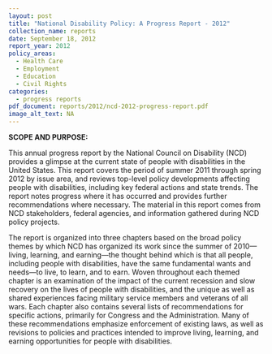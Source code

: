 ```yaml
---
layout: post
title: "National Disability Policy: A Progress Report - 2012"
collection_name: reports
date: September 18, 2012
report_year: 2012
policy_areas:
  - Health Care
  - Employment
  - Education
  - Civil Rights
categories:
  - progress reports
pdf_document: reports/2012/ncd-2012-progress-report.pdf
image_alt_text: NA
---
```

**S﻿COPE AND PURPOSE:**

This annual progress report by the National Council on Disability (NCD) provides a glimpse at the current state of people with disabilities in the United States. This report covers the period of summer 2011 through spring 2012 by issue area, and reviews top-level policy developments affecting people with disabilities, including key federal actions and state trends. The report notes progress where it has occurred and provides further recommendations where necessary. The material in this report comes from NCD stakeholders, federal agencies, and information gathered during NCD policy projects.

The report is organized into three chapters based on the broad policy themes by which NCD has organized its work since the summer of 2010—living, learning, and earning—the thought behind which is that all people, including people with disabilities, have the same fundamental wants and needs—to live, to learn, and to earn. Woven throughout each themed chapter is an examination of the impact of the current recession and slow recovery on the lives of people with disabilities, and the unique as well as shared experiences facing military service members and veterans of all wars. Each chapter also contains several lists of recommendations for specific actions, primarily for Congress and the Administration. Many of these recommendations emphasize enforcement of existing laws, as well as revisions to policies and practices intended to improve living, learning, and earning opportunities for people with disabilities.